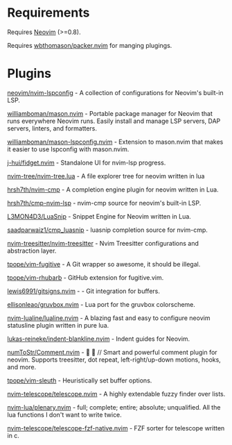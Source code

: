 # Requirements
Requires [Neovim](https://neovim.io/) (>=0.8).

Requires [wbthomason/packer.nvim](https://github.com/wbthomason/packer.nvim) for manging plugings.

# Plugins
[neovim/nvim-lspconfig](https://github.com/neovim/nvim-lspconfig) - A collection of configurations for Neovim's built-in LSP.

[williamboman/mason.nvim](https://github.com/williamboman/mason.nvim) - Portable package manager for Neovim that runs everywhere Neovim runs. Easily install and manage LSP servers, DAP servers, linters, and formatters.

[williamboman/mason-lspconfig.nvim](https://github.com/williamboman/mason-lspconfig.nvim) - Extension to mason.nvim that makes it easier to use lspconfig with mason.nvim.

[j-hui/fidget.nvim](https://github.com/j-hui/fidget.nvim) - Standalone UI for nvim-lsp progress. 

[nvim-tree/nvim-tree.lua](https://github.com/nvim-tree/nvim-tree.lua) - A file explorer tree for neovim written in lua

[hrsh7th/nvim-cmp](https://github.com/hrsh7th/nvim-cmp) - A completion engine plugin for neovim written in Lua.

[hrsh7th/cmp-nvim-lsp](https://github.com/hrsh7th/cmp-nvim-lsp) - nvim-cmp source for neovim's built-in LSP.

[L3MON4D3/LuaSnip](https://github.com/L3MON4D3/LuaSnip) - Snippet Engine for Neovim written in Lua.

[saadparwaiz1/cmp_luasnip](https://github.com/saadparwaiz1/cmp_luasnip) - luasnip completion source for nvim-cmp. 

[nvim-treesitter/nvim-treesitter](https://github.com/nvim-treesitter/nvim-treesitter) - Nvim Treesitter configurations and abstraction layer. 

[tpope/vim-fugitive](https://github.com/tpope/vim-fugitive) - A Git wrapper so awesome, it should be illegal.

[tpope/vim-rhubarb](https://github.com/tpope/vim-rhubarb) - GitHub extension for fugitive.vim.

[lewis6991/gitsigns.nvim](https://github.com/lewis6991/gitsigns.nvim) - - Git integration for buffers.

[ellisonleao/gruvbox.nvim](https://github.com/ellisonleao/gruvbox.nvim) - Lua port for the gruvbox colorscheme.

[nvim-lualine/lualine.nvim](https://github.com/nvim-lualine/lualine.nvim) - A blazing fast and easy to configure neovim statusline plugin written in pure lua. 

[lukas-reineke/indent-blankline.nvim](https://github.com/lukas-reineke/indent-blankline.nvim) - Indent guides for Neovim. 

[numToStr/Comment.nvim](https://github.com/numToStr/Comment.nvim) - 🧠 💪 // Smart and powerful comment plugin for neovim. Supports treesitter, dot repeat, left-right/up-down motions, hooks, and more. 

[tpope/vim-sleuth](https://github.com/tpope/vim-sleuth) - Heuristically set buffer options.

[nvim-telescope/telescope.nvim](https://github.com/nvim-telescope/telescope.nvim) - A highly extendable fuzzy finder over lists.

[nvim-lua/plenary.nvim](https://github.com/nvim-lua/plenary.nvim) - full; complete; entire; absolute; unqualified. All the lua functions I don't want to write twice. 

[nvim-telescope/telescope-fzf-native.nvim](https://github.com/nvim-telescope/telescope-fzf-native.nvim) - FZF sorter for telescope written in c.
